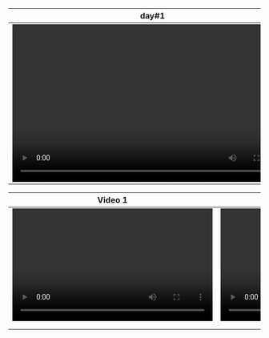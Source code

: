| day#1  | day#2 |
| -------| ----- |
| <video controls width="560" height="315"><source src="" type="video/mp4"</video>|  |




| Video 1                                    | Video 2                                    |
|--------------------------------------------|--------------------------------------------|
| <video controls width="400" height="225"> | <video controls width="400" height="225"> |
|   <source src="https://github.com/LOORDyassin/web-25-days-for-login/assets/151580584/a70e57dd-b947-4969-b7e4-19b96da4b6da" type="video/mp4"> |   <source src="video2.mp4" type="video/mp4"> |
| </video>                                   | </video>                                   |

